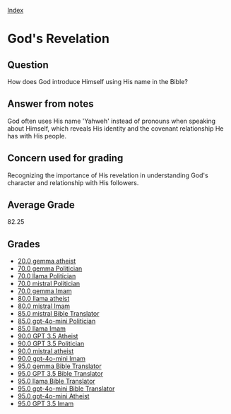 
[Index](../index.md)
# God's Revelation
## Question
How does God introduce Himself using His name in the Bible?

## Answer from notes
God often uses His name 'Yahweh' instead of pronouns when speaking about Himself, which reveals His identity and the covenant relationship He has with His people.

## Concern used for grading
Recognizing the importance of His revelation in understanding God's character and relationship with His followers.

## Average Grade
82.25

## Grades
 * [20.0 gemma atheist](../answers/gemma_atheist/God's_Revelation.md)
 * [70.0 gemma Politician](../answers/gemma_Politician/God's_Revelation.md)
 * [70.0 llama Politician](../answers/llama_Politician/God's_Revelation.md)
 * [70.0 mistral Politician](../answers/mistral_Politician/God's_Revelation.md)
 * [70.0 gemma Imam](../answers/gemma_Imam/God's_Revelation.md)
 * [80.0 llama atheist](../answers/llama_atheist/God's_Revelation.md)
 * [80.0 mistral Imam](../answers/mistral_Imam/God's_Revelation.md)
 * [85.0 mistral Bible Translator](../answers/mistral_Bible_Translator/God's_Revelation.md)
 * [85.0 gpt-4o-mini Politician](../answers/gpt-4o-mini_Politician/God's_Revelation.md)
 * [85.0 llama Imam](../answers/llama_Imam/God's_Revelation.md)
 * [90.0 GPT 3.5 Atheist](../answers/GPT_3.5_Atheist/God's_Revelation.md)
 * [90.0 GPT 3.5 Politician](../answers/GPT_3.5_Politician/God's_Revelation.md)
 * [90.0 mistral atheist](../answers/mistral_atheist/God's_Revelation.md)
 * [90.0 gpt-4o-mini Imam](../answers/gpt-4o-mini_Imam/God's_Revelation.md)
 * [95.0 gemma Bible Translator](../answers/gemma_Bible_Translator/God's_Revelation.md)
 * [95.0 GPT 3.5 Bible Translator](../answers/GPT_3.5_Bible_Translator/God's_Revelation.md)
 * [95.0 llama Bible Translator](../answers/llama_Bible_Translator/God's_Revelation.md)
 * [95.0 gpt-4o-mini Bible Translator](../answers/gpt-4o-mini_Bible_Translator/God's_Revelation.md)
 * [95.0 gpt-4o-mini Atheist](../answers/gpt-4o-mini_Atheist/God's_Revelation.md)
 * [95.0 GPT 3.5 Imam](../answers/GPT_3.5_Imam/God's_Revelation.md)
